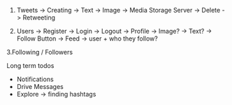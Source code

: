 1. Tweets
    -> Creating
        -> Text
        -> Image -> Media Storage Server
    -> Delete
    -> Retweeting

2. Users
    -> Register
    -> Login
    -> Logout
    -> Profile
        -> Image?
        -> Text?
        -> Follow Button
    -> Feed
        -> user + who they follow?

3.Following / Followers


Long term todos
- Notifications
- Drive Messages
- Explore -> finding hashtags
